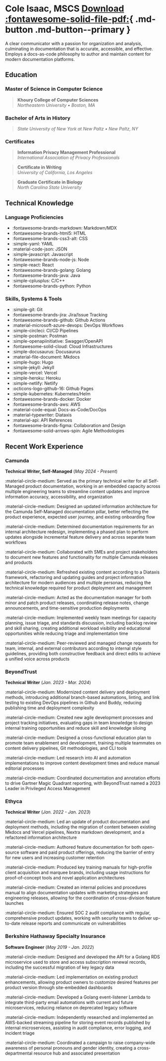 # Cole Isaac, MSCS [Download :fontawesome-solid-file-pdf:](./assets/pdfs/garbo-cv.pdf){ .md-button .md-button--primary }

A clear communicator with a passion for organization and analysis, culminating in documentation that is accurate, accessible, and effective. Employs a docs-as-code philosophy to author and maintain content for modern documentation platforms.

<div id="resume" markdown>

## Education

### Master of Science in Computer Science

> **Khoury College of Computer Sciences**  
_Northeastern University • Boston, MA_

### Bachelor of Arts in History

> _State University of New York at New Paltz • New Paltz, NY_

### Certificates

> **Information Privacy Management Professional**  
_International Association of Privacy Professionals_

> **Certificate in Writing**  
_University of California, Los Angeles_

> **Graduate Certificate in Biology**  
_North Carolina State University_

## Technical Knowledge

### Language Proficiencies

- :fontawesome-brands-markdown: Markdown/MDX
- :fontawesome-brands-html5: HTML
- :fontawesome-brands-css3-alt: CSS
- :simple-yaml: YAML
- :material-code-json: JSON
- :simple-javascript: Javascript
- :fontawesome-brands-node-js: Node
- :simple-react: React
- :fontawesome-brands-golang: Golang
- :fontawesome-brands-java: Java
- :simple-cplusplus: C/C++
- :fontawesome-brands-python: Python

### Skills, Systems & Tools

- :simple-git: Git
- :fontawesome-brands-jira: Jira/Issue Tracking
- :fontawesome-brands-github: Github Actions
- :material-microsoft-azure-devops: DevOps Workflows
- :simple-circleci: CI/CD Pipelines
- :simple-postman: Postman
- :simple-openapiinitiative: Swagger/OpenAPI
- :fontawesome-solid-cloud: Cloud Infrastructures
- :simple-docusaurus: Docusaurus
- :material-file-document: Mkdocs
- :simple-hugo: Hugo
- :simple-jekyll: Jekyll
- :simple-vercel: Vercel
- :simple-heroku: Heroku
- :simple-netlify: Netlify
- :octicons-logo-github-16: Github Pages
- :simple-kubernetes: Kubernetes/Helm
- :fontawesome-brands-docker: Docker
- :fontawesome-brands-aws: AWS
- :material-code-equal: Docs-as-Code/DocOps
- :material-typewriter: Diataxis
- :material-api: API References
- :fontawesome-brands-figma: Collaboration and Design
- :fontawesome-solid-arrows-spin: Agile Methodologies

## Recent Work Experience

### Camunda

<span class="bump"><strong>Technical Writer, Self-Managed</strong> (<em>May 2024 - Present</em>)</span>

:material-circle-medium: Served as the primary technical writer for all Self-Managed product documentation, working in an embedded capacity across multiple engineering teams to streamline content updates and improve information accuracy, accessibility, and organization

:material-circle-medium: Designed an updated information architecture for the Camunda Self-Managed documentation pillar, better reflecting the product experience, expected user journey, and existing onboarding flow

:material-circle-medium: Determined documentation requirements for an internal architecture redesign, implementing a phased plan to perform updates alongside incremental feature delivery and across separate team workflows

:material-circle-medium: Collaborated with SMEs and project stakeholders to document new features and functionality for multiple Camunda releases and products

:material-circle-medium: Refreshed existing content according to a Diataxis framework, refactoring and updating guides and project information architecture for modern audiences and multiple personas, reducing the technical knowledge required for product deployment and management

:material-circle-medium: Acted as the documentation manager for both minor and patch product releases, coordinating release notes, change announcements, and time-sensitive production deployments

:material-circle-medium: Implemented weekly team meetings for capacity planning, issue triage, and standards discussion, including backlog review and skill sharing, creating additional workload visibility and educational opportunities while reducing triage and implementation time

:material-circle-medium: Peer-reviewed and managed change requests for team, internal, and external contributors according to internal style guidelines, providing both constructive feedback and direct edits to achieve a unified voice across products

### BeyondTrust

<span class="bump"><strong>Technical Writer</strong> (<em>Jan. 2023 - Mar. 2024</em>)</span>

<div class="indent" markdown>

:material-circle-medium: Modernized content delivery and deployment methods, introducing additional branch-based automations, linting, and link testing to existing DevOps pipelines in Github and Buddy, reducing publishing time and deployment complexity

:material-circle-medium: Created new agile development processes and project tracking initiatives, evaluating gaps in team knowledge to design internal training opportunities and reduce skill and knowledge siloing

:material-circle-medium: Designed a cross-functional education plan to promote team enablement and development, training multiple teammates on content delivery pipelines, Git methodologies, and CLI tools

:material-circle-medium: Led research into AI and automation implementations to improve content development times and reduce manual editorial processes

:material-circle-medium: Coordinated documentation and annotation efforts to drive Gartner Magic Quadrant reporting, with BeyondTrust named a 2023 Leader in Privileged Access Management
</div> 

### Ethyca

<span class="bump"><strong>Technical Writer</strong> (<em>Jan. 2022 - Jan. 2023</em>)</span>

<div class="indent" markdown>
:material-circle-medium: Led an update of product documentation and deployment methods, including the migration of content between existing Mkdocs and Vercel pipelines, Nextra markdown development, and a refactored information architecture

:material-circle-medium: Authored feature documentation for both open-source software and paid product offerings, reducing the barrier of entry for new users and increasing customer retention

:material-circle-medium: Produced key training manuals for high-profile client acquisition and marquee brands, including usage instructions for proof-of-concept tools and novel application architectures 

:material-circle-medium: Created an internal policies and procedures manual to align documentation updates with marketing strategies and engineering releases, allowing for the coordination of cross-division feature launches 

:material-circle-medium: Ensured SOC 2 audit compliance with regular, comprehensive product updates, working with security teams to deliver up-to-date release reports and communicate on vulnerabilities
</div>

### Berkshire Hathaway Specialty Insurance

<span class="bump"><strong>Software Engineer</strong> (<em>May 2019 - Jan. 2022</em>)</span>

<div class="indent" markdown>
:material-circle-medium: Designed and developed the API for a Golang RDS microservice used to store and access subscription renewal records, including the successful migration of key legacy data

:material-circle-medium: Led implementation on existing product enhancements, allowing product owners to customize desired features per product version through site-embedded dashboards

:material-circle-medium: Developed a Golang event-listener Lambda to integrate third-party email automations with current and future microservices, reducing reliance on deprecated legacy software

:material-circle-medium: Independently researched and implemented an AWS-backed streaming pipeline for storing event records published by internal microservices, assisting in audit compliance, error logging, and incident triage

:material-circle-medium: Coordinated a campaign to raise company-wide awareness of personal pronouns and gender identity, creating a cross-departmental resource hub and associated presentation
</div>
</div>